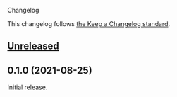  Changelog

This changelog follows [the Keep a Changelog standard](https://keepachangelog.com).


## [Unreleased](https://github.com/github-php/sponsors/compare/0.1.0...main)


## 0.1.0 (2021-08-25)

Initial release.
